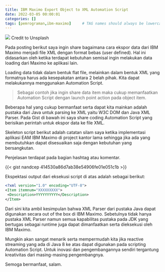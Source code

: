 ```yaml
---
title: IBM Maximo Export Object to XML Automation Script
date: 2022-03-05 00:00:01
categories: []
tags: [pemrograman,ibm-maximo]     # TAG names should always be lowercase
---
```


![](https://images.unsplash.com/photo-1475770230762-6409e81d7589?q=80&w=2832&auto=format&fit=crop&ixlib=rb-4.0.3&ixid=M3wxMjA3fDB8MHxwaG90by1wYWdlfHx8fGVufDB8fHx8fA%3D%3D)
Credit to Unsplash

Pada posting berikut saya ingin share bagaimana cara ekspor data dari IBM Maximo menjadi file XML dengan format bebas (user defined). Hal ini didasarkan oleh ketika terdapat kebutuhan semisal ingin melakukan data loading dari Maximo ke aplikasi lain.
 
Loading data tidak dalam bentuk flat file, melainkan dalam bentuk XML yang formatnya harus ada kesepakatan antara 2 belah pihak. Kita dapat melakukannya menggunakan Automation Script.

> Sebagai contoh jika ingin share data item maka cukup memanfaatkan Automation Script dengan launch point action pada object item.

Beberapa hal yang cukup bermanfaat serta dapat kita mainkan adalah pustaka dari Java untuk parsing ke XML yaitu W3C DOM dan Java XML Parser. Pada Gist di bawah ini saya share coding Automation Script yang berisikan perintah untuk ekspor data ke file XML.

Skeleton script berikut adalah catatan silam saya ketika implementasi aplikasi EAM IBM Maximo di project kantor lama sehingga jika ada yang membutuhkan dapat disesuaikan saja dengan kebutuhan yang bersangkutan.

Penjelasan terdapat pada bagian hashtag atau komentar.

{{< gist nandcep 414530a86d7ab38e54906fe01e051c1b >}}

Ekspektasi output dari eksekusi script di atas adalah sebagai berikut:

```xml
<?xml version="1.0" encoding="UTF-8">
<Item itemnum="XXXXXXXXX">
 <Description>YYYYYYYYYY</Description>
</Item>
```

Dari sini kita ambil kesimpulan bahwa XML Parser dari pustaka Java dapat digunakan secara out of the box di IBM Maximo. Sebetulnya tidak hanya pustaka XML Parser namun semua kapabilitas pustaka pada JDK yang bertugas sebagai runtime juga dapat dimanfaatkan serta dieksekusi oleh IBM Maximo.

Mungkin akan sangat menarik serta mempermudah kita jika reactive streaming yang ada di Java 8 ke atas dapat digunakan pada scripting Automation Script. Untuk inovasi dan pengembangannya sendiri tergantung kreativitas dari masing-masing pengembangnya.

Semoga bermanfaat, salam.